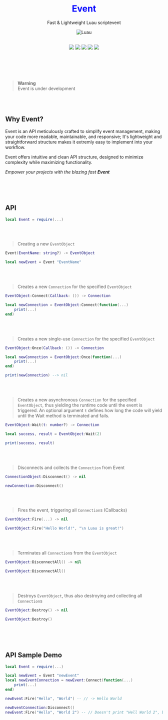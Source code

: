 <div align="center">
	<h1 style="color:blue;text-align:center">Event</h1>
	<p> Fast & Lightweight Luau scriptevent </p>
  
  ![Luau](https://img.shields.io/badge/Lua-2C2D72?style=for-the-badge&logo=lua&logoColor=white)
  <br><br>
  
  <img src="https://img.shields.io/github/forks/rT0mmy/Event?style=for-the-badge">

  <img src="https://img.shields.io/github/stars/rT0mmy/Event?style=for-the-badge">

  <img src="https://img.shields.io/github/issues/rT0mmy/Event?style=for-the-badge">

  <img src="https://img.shields.io/github/issues-pr/rT0mmy/Event?style=for-the-badge">

  <img src="https://img.shields.io/github/license/rT0mmy/Event?style=for-the-badge">
</div>

<br><br><br><br>

> **Warning** <br>
> Event is under development

<br><br>

## Why Event?
Event is an API meticulously crafted to simplify event management, making your code more readable, maintainable, and responsive;
It's lightweight and straightforward structure makes it extremly easy to implement into your workflow.

Event offers intuitive and clean API structure, designed to minimize complexity while maximizing functionality.

_Empower your projects with the blazing fast **Event**_

<br><br><br>

## API

```lua
local Event = require(...)
```

<br><br>

> Creating a new ```EventObject```
```lua
Event(EventName: string?) -> EventObject
```
```lua
local newEvent = Event "EventName"
```

<br><br>

> Creates a new ```Connection``` for the specified ```EventObject```

```lua
EventObject:Connect(Callback: ()) -> Connection
```
```lua
local newConnection = EventObject:Connect(function(...)
	print(...)
end)
```

<br><br>

> Creates a new single-use ```Connection``` for the specified ```EventObject```

```lua
EventObject:Once(Callback: ()) -> Connection
```
```lua
local newConnection = EventObject:Once(function(...)
	print(...)
end)

print(newConnection) --> nil
```

<br><br>

> Creates a new asynchronous ```Connection``` for the specified ```EventObject```, thus yielding the runtime code until the event is triggered.
> An optional argument ```t``` defines how long the code will yield until the Wait method is terminated and fails.

```lua
EventObject:Wait(t: number?) -> Connection
```
```lua
local success, result = EventObject:Wait(2)

print(success, result)
```

<br><br>

> Disconnects and collects the ```Connection``` from Event

```lua
ConnectionObject:Disconnect() -> nil
```
```lua
newConnection:Disconnect()
```

<br><br>

> Fires the event, triggering all ```Connection```s (Callbacks)

```lua
EventObject:Fire(...) -> nil
```
```lua
EventObject:Fire("Hello World!", "\n Luau is great!")
```

<br><br>

> Terminates all ```Connection```s from the ```EventObject```
> 
```lua
EventObject:DisconnectAll() -> nil
```
```lua
EventObject:DisconnectAll()
```

<br><br>

> Destroys ```EventObject```, thus also destroying and collecting all ```Connection```s

```lua
EventObject:Destroy() -> nil
```
```lua
EventObject:Destroy()
```

<br><br><br>

## API Sample Demo


```lua
local Event = require(...)

local newEvent = Event "newEvent"
local newEventConnection = newEvent:Connect(function(...)
    print(...)
end)

newEvent:Fire("Hello", "World") -- // -> Hello World

newEventConnection:Disconnect()
newEvent:Fire("Hello", "World 2") -- // Doesn't print "Hell World 2", because the ConnectionObject "newEventConnection" was disconnected beforehand.

```


